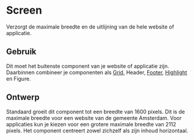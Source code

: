 # Screen

Verzorgt de maximale breedte en de uitlijning van de hele website of applicatie.

## Gebruik

Dit moet het buitenste component van je website of applicatie zijn.
Daarbinnen combineer je componenten als
[Grid](?path=/docs/react_layout-grid--docs),
Header,
[Footer](?path=/docs/react_containers-footer--docs),
[Highlight](?path=/docs/react_containers-highlight--docs)
en Figure.

## Ontwerp

Standaard groeit dit component tot een breedte van 1600 pixels.
Dit is de maximale breedte voor een website van de gemeente Amsterdam.
Voor applicaties kun je kiezen voor een grotere maximale breedte van 2112 pixels.
Het component centreert zowel zichzelf als zijn inhoud horizontaal.
